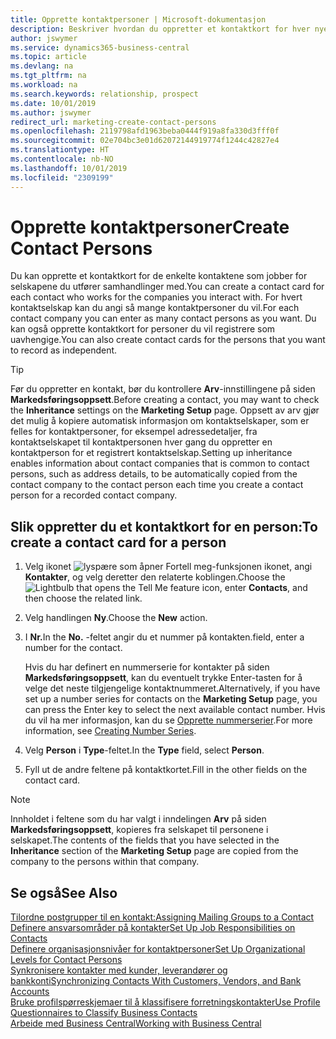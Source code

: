 ```yaml
---
title: Opprette kontaktpersoner | Microsoft-dokumentasjon
description: Beskriver hvordan du oppretter et kontaktkort for hver nye person eller hvert nye prospekt du samhandler med eller har et forretningsforhold til.
author: jswymer
ms.service: dynamics365-business-central
ms.topic: article
ms.devlang: na
ms.tgt_pltfrm: na
ms.workload: na
ms.search.keywords: relationship, prospect
ms.date: 10/01/2019
ms.author: jswymer
redirect_url: marketing-create-contact-persons
ms.openlocfilehash: 2119798afd1963beba0444f919a8fa330d3fff0f
ms.sourcegitcommit: 02e704bc3e01d62072144919774f1244c42827e4
ms.translationtype: HT
ms.contentlocale: nb-NO
ms.lasthandoff: 10/01/2019
ms.locfileid: "2309199"
---
```

# <a name="create-contact-persons"></a><span data-ttu-id="eb0a3-103">Opprette kontaktpersoner</span><span class="sxs-lookup"><span data-stu-id="eb0a3-103">Create Contact Persons</span></span>
<span data-ttu-id="eb0a3-104">Du kan opprette et kontaktkort for de enkelte kontaktene som jobber for selskapene du utfører samhandlinger med.</span><span class="sxs-lookup"><span data-stu-id="eb0a3-104">You can create a contact card for each contact who works for the companies you interact with.</span></span> <span data-ttu-id="eb0a3-105">For hvert kontaktselskap kan du angi så mange kontaktpersoner du vil.</span><span class="sxs-lookup"><span data-stu-id="eb0a3-105">For each contact company you can enter as many contact persons as you want.</span></span> <span data-ttu-id="eb0a3-106">Du kan også opprette kontaktkort for personer du vil registrere som uavhengige.</span><span class="sxs-lookup"><span data-stu-id="eb0a3-106">You can also create contact cards for the persons that you want to record as independent.</span></span>

> [!TIP]  
>   <span data-ttu-id="eb0a3-107">Før du oppretter en kontakt, bør du kontrollere **Arv**-innstillingene på siden **Markedsføringsoppsett**.</span><span class="sxs-lookup"><span data-stu-id="eb0a3-107">Before creating a contact, you may want to check the **Inheritance** settings on the **Marketing Setup** page.</span></span> <span data-ttu-id="eb0a3-108">Oppsett av arv gjør det mulig å kopiere automatisk informasjon om kontaktselskaper, som er felles for kontaktpersoner, for eksempel adressedetaljer, fra kontaktselskapet til kontaktpersonen hver gang du oppretter en kontaktperson for et registrert kontaktselskap.</span><span class="sxs-lookup"><span data-stu-id="eb0a3-108">Setting up inheritance enables information about contact companies that is common to contact persons, such as address details, to be automatically copied from the contact company to the contact person each time you create a contact person for a recorded contact company.</span></span>

## <a name="to-create-a-contact-card-for-a-person"></a><span data-ttu-id="eb0a3-109">Slik oppretter du et kontaktkort for en person:</span><span class="sxs-lookup"><span data-stu-id="eb0a3-109">To create a contact card for a person</span></span>
1. <span data-ttu-id="eb0a3-110">Velg ikonet ![lyspære som åpner Fortell meg-funksjonen](media/ui-search/search_small.png "Fortell hva du vil gjøre") ikonet, angi **Kontakter**, og velg deretter den relaterte koblingen.</span><span class="sxs-lookup"><span data-stu-id="eb0a3-110">Choose the ![Lightbulb that opens the Tell Me feature](media/ui-search/search_small.png "Tell me what you want to do") icon, enter **Contacts**, and then choose the related link.</span></span>
2. <span data-ttu-id="eb0a3-111">Velg handlingen **Ny**.</span><span class="sxs-lookup"><span data-stu-id="eb0a3-111">Choose the **New** action.</span></span>
3. <span data-ttu-id="eb0a3-112">I **Nr.**</span><span class="sxs-lookup"><span data-stu-id="eb0a3-112">In the **No.**</span></span> <span data-ttu-id="eb0a3-113">-feltet angir du et nummer på kontakten.</span><span class="sxs-lookup"><span data-stu-id="eb0a3-113">field, enter a number for the contact.</span></span>

    <span data-ttu-id="eb0a3-114">Hvis du har definert en nummerserie for kontakter på siden **Markedsføringsoppsett**, kan du eventuelt trykke Enter-tasten for å velge det neste tilgjengelige kontaktnummeret.</span><span class="sxs-lookup"><span data-stu-id="eb0a3-114">Alternatively, if you have set up a number series for contacts on the **Marketing Setup** page, you can press the Enter key to select the next available contact number.</span></span> <span data-ttu-id="eb0a3-115">Hvis du vil ha mer informasjon, kan du se [Opprette nummerserier](ui-create-number-series.md).</span><span class="sxs-lookup"><span data-stu-id="eb0a3-115">For more information, see [Creating Number Series](ui-create-number-series.md).</span></span>
4. <span data-ttu-id="eb0a3-116">Velg **Person** i **Type**-feltet.</span><span class="sxs-lookup"><span data-stu-id="eb0a3-116">In the **Type** field, select **Person**.</span></span>
5. <span data-ttu-id="eb0a3-117">Fyll ut de andre feltene på kontaktkortet.</span><span class="sxs-lookup"><span data-stu-id="eb0a3-117">Fill in the other fields on the contact card.</span></span>

> [!NOTE]  
>   <span data-ttu-id="eb0a3-118">Innholdet i feltene som du har valgt i inndelingen **Arv** på siden **Markedsføringsoppsett**, kopieres fra selskapet til personene i selskapet.</span><span class="sxs-lookup"><span data-stu-id="eb0a3-118">The contents of the fields that you have selected in the **Inheritance** section of the **Marketing Setup** page are copied from the company to the persons within that company.</span></span>

## <a name="see-also"></a><span data-ttu-id="eb0a3-119">Se også</span><span class="sxs-lookup"><span data-stu-id="eb0a3-119">See Also</span></span>
[<span data-ttu-id="eb0a3-120">Tilordne postgrupper til en kontakt:</span><span class="sxs-lookup"><span data-stu-id="eb0a3-120">Assigning Mailing Groups to a Contact</span></span>](marketing-mailing-groups.md#AssignMailGroupContact)  
[<span data-ttu-id="eb0a3-121">Definere ansvarsområder på kontakter</span><span class="sxs-lookup"><span data-stu-id="eb0a3-121">Set Up Job Responsibilities on Contacts</span></span>](marketing-job-responsibilities.md)  
[<span data-ttu-id="eb0a3-122">Definere organisasjonsnivåer for kontaktpersoner</span><span class="sxs-lookup"><span data-stu-id="eb0a3-122">Set Up Organizational Levels for Contact Persons</span></span>](marketing-organizational-levels.md)  
[<span data-ttu-id="eb0a3-123">Synkronisere kontakter med kunder, leverandører og bankkonti</span><span class="sxs-lookup"><span data-stu-id="eb0a3-123">Synchronizing Contacts With Customers, Vendors, and Bank Accounts</span></span>](marketing-synchronize-contacts-customers-vendors-bank-accounts.md)  
[<span data-ttu-id="eb0a3-124">Bruke profilspørreskjemaer til å klassifisere forretningskontakter</span><span class="sxs-lookup"><span data-stu-id="eb0a3-124">Use Profile Questionnaires to Classify Business Contacts</span></span>](marketing-create-contact-profile-questionnaire.md)  
[<span data-ttu-id="eb0a3-125">Arbeide med Business Central</span><span class="sxs-lookup"><span data-stu-id="eb0a3-125">Working with Business Central</span></span>](ui-work-product.md)  
